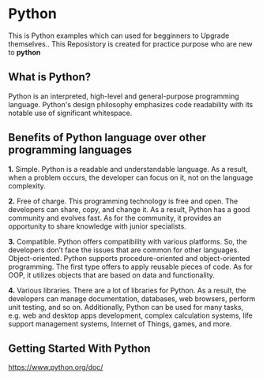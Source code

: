 # Python
This is Python examples which can used for begginners to Upgrade themselves..
This Reposistory is created for practice purpose who are new to **python**

## What is Python?
Python is an interpreted, high-level and general-purpose programming language. Python's design philosophy emphasizes code readability with its notable use of significant whitespace.

## Benefits of Python language over other programming languages

**1.** Simple. Python is a readable and understandable language. As a result, when a problem occurs, the developer can focus on it, not on the language complexity.

**2.** Free of charge. This programming technology is free and open. The developers can share, copy, and change it. As a result, Python has a good community and evolves fast. As for the community, it provides an opportunity to share knowledge with junior specialists.

**3.** Compatible. Python offers compatibility with various platforms. So, the developers don’t face the issues that are common for other languages.
Object-oriented. Python supports procedure-oriented and object-oriented programming. The first type offers to apply reusable pieces of code. As for OOP, it utilizes objects that are based on data and functionality.

**4.** Various libraries. There are a lot of libraries for Python. As a result, the developers can manage documentation, databases, web browsers, perform unit testing, and so on. Additionally, Python can be used for many tasks, e.g. web and desktop apps development, complex calculation systems, life support management systems, Internet of Things, games, and more.

## Getting Started With Python

https://www.python.org/doc/
